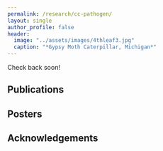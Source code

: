 ```yaml
---
permalink: /research/cc-pathogen/
layout: single
author_profile: false
header:
  image: "../assets/images/4thleaf3.jpg"
  caption: "*Gypsy Moth Caterpillar, Michigan*"
---
```


Check back soon!


## Publications


## Posters


## Acknowledgements